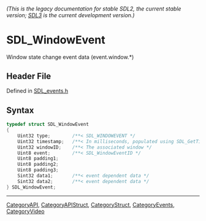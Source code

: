 ###### (This is the legacy documentation for stable SDL2, the current stable version; [SDL3](https://wiki.libsdl.org/SDL3/) is the current development version.)
# SDL_WindowEvent

Window state change event data (event.window.*)

## Header File

Defined in [SDL_events.h](https://github.com/libsdl-org/SDL/blob/SDL2/include/SDL_events.h)

## Syntax

```c
typedef struct SDL_WindowEvent
{
    Uint32 type;        /**< SDL_WINDOWEVENT */
    Uint32 timestamp;   /**< In milliseconds, populated using SDL_GetTicks() */
    Uint32 windowID;    /**< The associated window */
    Uint8 event;        /**< SDL_WindowEventID */
    Uint8 padding1;
    Uint8 padding2;
    Uint8 padding3;
    Sint32 data1;       /**< event dependent data */
    Sint32 data2;       /**< event dependent data */
} SDL_WindowEvent;
```

----
[CategoryAPI](CategoryAPI), [CategoryAPIStruct](CategoryAPIStruct), [CategoryStruct](CategoryStruct), [CategoryEvents](CategoryEvents), [CategoryVideo](CategoryVideo)

<!-- #Actually from the SDL_events.h header but listed in both categories for the wiki. -->


